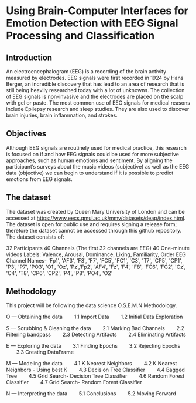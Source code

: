 # Using Brain-Computer Interfaces for Emotion Detection with EEG Signal Processing and Classification

## Introduction

An electroencephalogram (EEG) is a recording of the brain activity measured by electrodes. EEG signals were first recorded in 1924 by Hans Berger, an incredible discovery that has lead to an area of research that is still being heavily researched today with a lot of unknowns. The collection of EEG signals is non-invasive and the electrodes are placed on the scalp with gel or paste. The most common use of EEG signals for medical reasons include Epilepsy research and sleep studies. They are also used to discover brain injuries, brain inflammation, and strokes.

## Objectives

Although EEG signals are routinely used for medical practice, this research is focused on if and how EEG signals could be used for more subjective approaches, such as human emotions and sentiment. By aligning the participant’s surveys about the music videos (subjective) as well as the EEG data (objective) we can begin to understand if it is possible to predict emotions from EEG signals. 

## The dataset

The dataset was created by Queen Mary University of London and can be accessed at https://www.eecs.qmul.ac.uk/mmv/datasets/deap/index.html. The dataset is open for public use and requires signing a release form; therefore the dataset cannot be accessed through this github repository.
The dataset consists of:

32 Participants
40 Channels (The first 32 channels are EEG)
40 One-minute videos
Labels: Valence, Arousal, Dominance, Liking, Familiarity, Order
EEG Channel Names- 'Fp1', 'AF3', 'F3', 'F7', 'FC5', 'FC1', 'C3', 'T7', 'CP5', 'CP1', 'P3', 'P7', 'PO3', 'O1', 'Oz', 'Pz','Fp2', 'AF4', 'Fz', 'F4', 'F8', 'FC6', 'FC2', 'Cz', 'C4', 'T8', 'CP6', 'CP2', 'P4', 'P8', 'PO4', 'O2'

## Methodology

This project will be following the data science O.S.E.M.N Methodology.

O — Obtaining the data
  1.1 Import Data
  1.2 Initial Data Exploration

S — Scrubbing & Cleaning the data
  2.1 Marking Bad Channels
  2.2 Filtering bandpass
  2.3 Detecting Artifacts
  2.4 Eliminating Artifacts

E — Exploring the data
  3.1 Finding Epochs
  3.2 Rejecting Epochs
  3.3 Creating DataFrame

M — Modeling the data
  4.1 K Nearest Neighbors
  4.2 K Nearest Neighbors - Using best K
  4.3 Decision Tree Classifier
  4.4 Bagged Tree
  4.5 Grid Search- Decision Tree Classifier
  4.6 Random Forest Classifier
  4.7 Grid Search- Random Forest Classifier

N — Interpreting the data
  5.1 Conclusions
  5.2 Moving Forward
